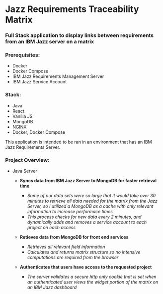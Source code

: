 # Jazz Requirements Traceability Matrix
### Full Stack application to display links between requirements from an IBM Jazz server on a matrix

### Prerequisites:
  * Docker
  * Docker Compose
  * IBM Jazz Requirements Management Server
  * IBM Jazz Service Account

### Stack:
  * Java
  * React
  * Vanilla JS
  * MongoDB
  * NGINX
  * Docker, Docker Compose
  
This application is intended to be ran in an environment that has an IBM Jazz Requirements Server.

### Project Overview:
  * Java Server
    * **Syncs data from IBM Jazz Server to MongoDB for faster retrieval time**
      * *Some of our data sets were so large that it would take over 30 minutes to retrieve all data needed for the matrix from the Jazz Server, so I utilized a MongoDB as a cache with only relevant information to increase performace times*
      * *This process checks for new data every 2 minutes, and dynamically adds and removes a service account to each project on each access*
    
    * **Retieves data from MongoDB for front end services**
      * *Retrieves all relevant field information*
      * *Calculates and returns matrix structure so no intensive computations are required from the browser*
      
    * **Authenticates that users have access to the requested project**
      * *The server validates a secure http only cookie that is set when an authenticated user views the widget portion of the matrix on an IBM Jazz dashboard* 
